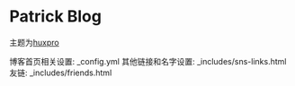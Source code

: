 # Patrick Blog
主题为[huxpro](https://github.com/Huxpro/huxpro.github.io)

博客首页相关设置: _config.yml
其他链接和名字设置: _includes/sns-links.html
友链: _includes/friends.html